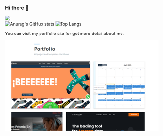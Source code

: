 ### Hi there 👋

![](https://komarev.com/ghpvc/?username=Cardoso-topdev)   <br />
![Anurag's GitHub stats](https://github-readme-stats.vercel.app/api?username=Cardoso-topdev&show_icons=true&theme=radical)
![Top Langs](https://github-readme-stats.vercel.app/api/top-langs/?username=Cardoso-topdev&layout=compact)

You can visit my portfolio site for get more detail about me. 

<!--
**Cardoso-topdev/Cardoso-topdev** is a ✨ _special_ ✨ repository because its `README.md` (this file) appears on your GitHub profile.

Here are some ideas to get you started:

- 🔭 I’m currently working on ... 
- 🌱 I’m currently learning ... 
- 👯 I’m looking to collaborate on ... 
- 🤔 I’m looking for help with ... 
- 💬 Ask me about ...
- 📫 How to reach me: ...
- 😄 Pronouns: ...
- ⚡ Fun fact: ...
-->
<div align="center">
  <a href="https://portfolio-c3e28.netlify.app">
    <img
      alt="Learn the smart, efficient way to test any JavaScript application."
      src="imgs/portfolio2.png"
    />
  </a>
</div>
